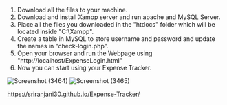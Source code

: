 1. Download all the files to your machine.
2. Download and install Xampp server and run apache and MySQL Server.
3. Place all the files you downloaded in the "htdocs" folder which will be located inside "C:\Xampp".
4. Create a table in MySQL to store username and password and update the names in "check-login.php".
5. Open your browser and run the Webpage using "http://localhost/ExpenseLogin.html"
6. Now you can start using your Expense Tracker.

![Screenshot (3464)](https://github.com/user-attachments/assets/8177e780-27e0-4ab1-b748-359da7cdd7fa)
![Screenshot (3465)](https://github.com/user-attachments/assets/44a92cc5-a37b-4f51-ab80-076c4807ea26)

https://sriranjani30.github.io/Expense-Tracker/
